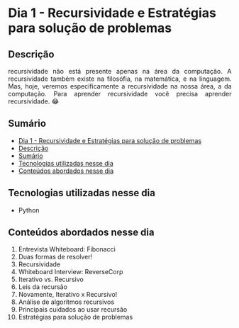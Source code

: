 # Dia 1 - Recursividade e Estratégias para solução de problemas

## Descrição
<p align="justify">
 recursividade não está presente apenas na área da computação. A recursividade também existe na filosófia, na matemática, e na linguagem. Mas, hoje, veremos especificamente a recursividade na nossa área, a da computação. Para aprender recursividade você precisa aprender recursividade. 😂
</p>

## Sumário
- [Dia 1 - Recursividade e Estratégias para solução de problemas](#dia-1---recursividade-e-estratégias-para-solução-de-problemas)
- [Descrição](#descrição)
- [Sumário](#sumário)
- [Tecnologias utilizadas nesse dia](#tecnologias-utilizadas-nesse-dia)
- [Conteúdos abordados nesse dia](#conteúdos-abordados-nesse-dia)

## Tecnologias utilizadas nesse dia
- Python

## Conteúdos abordados nesse dia
1. Entrevista Whiteboard: Fibonacci
2. Duas formas de resolver!
3. Recursividade
4. Whiteboard Interview: ReverseCorp
5. Iterativo vs. Recursivo
6. Leis da recursão
7. Novamente, Iterativo x Recursivo!
8. Análise de algoritmos recursivos
9. Principais cuidados ao usar recursão
10. Estratégias para solução de problemas
